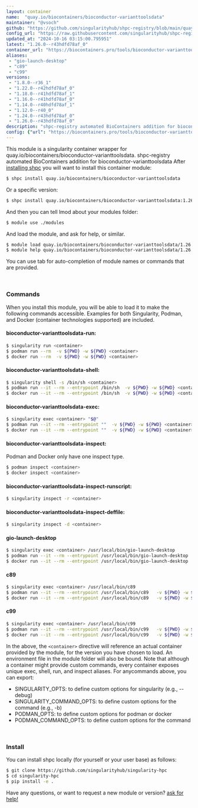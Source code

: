 ```yaml
---
layout: container
name:  "quay.io/biocontainers/bioconductor-varianttoolsdata"
maintainer: "@vsoch"
github: "https://github.com/singularityhub/shpc-registry/blob/main/quay.io/biocontainers/bioconductor-varianttoolsdata/container.yaml"
config_url: "https://raw.githubusercontent.com/singularityhub/shpc-registry/main/quay.io/biocontainers/bioconductor-varianttoolsdata/container.yaml"
updated_at: "2024-10-16 03:15:00.795951"
latest: "1.26.0--r43hdfd78af_0"
container_url: "https://biocontainers.pro/tools/bioconductor-varianttoolsdata"
aliases:
 - "gio-launch-desktop"
 - "c89"
 - "c99"
versions:
 - "1.8.0--r36_1"
 - "1.22.0--r42hdfd78af_0"
 - "1.18.0--r41hdfd78af_1"
 - "1.16.0--r41hdfd78af_0"
 - "1.14.0--r40hdfd78af_1"
 - "1.12.0--r40_0"
 - "1.24.0--r43hdfd78af_0"
 - "1.26.0--r43hdfd78af_0"
description: "shpc-registry automated BioContainers addition for bioconductor-varianttoolsdata"
config: {"url": "https://biocontainers.pro/tools/bioconductor-varianttoolsdata", "maintainer": "@vsoch", "description": "shpc-registry automated BioContainers addition for bioconductor-varianttoolsdata", "latest": {"1.26.0--r43hdfd78af_0": "sha256:f4cfda74a27e7361e344cdfd4a338451a1b316e21ffb57436102e0165a1c47ea"}, "tags": {"1.8.0--r36_1": "sha256:30ed1b4ee1557ad7a947df5fc1f79c676bc6a8bd2d176dee2638ff6fb587df96", "1.22.0--r42hdfd78af_0": "sha256:c2ee128e6b209aea057b9b9225f312f81ca94e682ea89bc0f98e8b1ff39f67d4", "1.18.0--r41hdfd78af_1": "sha256:69e0fcb66f771698c89f36e965b23e7084f49984a30315598b8a46036bfbf363", "1.16.0--r41hdfd78af_0": "sha256:ff3d2eb8f5deaf83f4a3c75204fec59b84f438ee425a66873d1449f0fb023067", "1.14.0--r40hdfd78af_1": "sha256:abf048534da6a237a0ab1e59b5afeb7fd0e3ed90a8fedb67f7793ce2ad171b74", "1.12.0--r40_0": "sha256:49093644aeb599b423f227f0f60c8d5c97eea6df9c05748fc3808a5e005132b6", "1.24.0--r43hdfd78af_0": "sha256:7b00b230c71ee45fd0b7ffba84c02eaf8638afce1ab4b894545583f8735715d0", "1.26.0--r43hdfd78af_0": "sha256:f4cfda74a27e7361e344cdfd4a338451a1b316e21ffb57436102e0165a1c47ea"}, "docker": "quay.io/biocontainers/bioconductor-varianttoolsdata", "aliases": {"gio-launch-desktop": "/usr/local/bin/gio-launch-desktop", "c89": "/usr/local/bin/c89", "c99": "/usr/local/bin/c99"}}
---
```


This module is a singularity container wrapper for quay.io/biocontainers/bioconductor-varianttoolsdata.
shpc-registry automated BioContainers addition for bioconductor-varianttoolsdata
After [installing shpc](#install) you will want to install this container module:


```bash
$ shpc install quay.io/biocontainers/bioconductor-varianttoolsdata
```

Or a specific version:

```bash
$ shpc install quay.io/biocontainers/bioconductor-varianttoolsdata:1.26.0--r43hdfd78af_0
```

And then you can tell lmod about your modules folder:

```bash
$ module use ./modules
```

And load the module, and ask for help, or similar.

```bash
$ module load quay.io/biocontainers/bioconductor-varianttoolsdata/1.26.0--r43hdfd78af_0
$ module help quay.io/biocontainers/bioconductor-varianttoolsdata/1.26.0--r43hdfd78af_0
```

You can use tab for auto-completion of module names or commands that are provided.

<br>

### Commands

When you install this module, you will be able to load it to make the following commands accessible.
Examples for both Singularity, Podman, and Docker (container technologies supported) are included.

#### bioconductor-varianttoolsdata-run:

```bash
$ singularity run <container>
$ podman run --rm  -v ${PWD} -w ${PWD} <container>
$ docker run --rm  -v ${PWD} -w ${PWD} <container>
```

#### bioconductor-varianttoolsdata-shell:

```bash
$ singularity shell -s /bin/sh <container>
$ podman run --it --rm --entrypoint /bin/sh  -v ${PWD} -w ${PWD} <container>
$ docker run --it --rm --entrypoint /bin/sh  -v ${PWD} -w ${PWD} <container>
```

#### bioconductor-varianttoolsdata-exec:

```bash
$ singularity exec <container> "$@"
$ podman run --it --rm --entrypoint ""  -v ${PWD} -w ${PWD} <container> "$@"
$ docker run --it --rm --entrypoint ""  -v ${PWD} -w ${PWD} <container> "$@"
```

#### bioconductor-varianttoolsdata-inspect:

Podman and Docker only have one inspect type.

```bash
$ podman inspect <container>
$ docker inspect <container>
```

#### bioconductor-varianttoolsdata-inspect-runscript:

```bash
$ singularity inspect -r <container>
```

#### bioconductor-varianttoolsdata-inspect-deffile:

```bash
$ singularity inspect -d <container>
```


#### gio-launch-desktop

```bash
$ singularity exec <container> /usr/local/bin/gio-launch-desktop
$ podman run --it --rm --entrypoint /usr/local/bin/gio-launch-desktop   -v ${PWD} -w ${PWD} <container> -c " $@"
$ docker run --it --rm --entrypoint /usr/local/bin/gio-launch-desktop   -v ${PWD} -w ${PWD} <container> -c " $@"
```


#### c89

```bash
$ singularity exec <container> /usr/local/bin/c89
$ podman run --it --rm --entrypoint /usr/local/bin/c89   -v ${PWD} -w ${PWD} <container> -c " $@"
$ docker run --it --rm --entrypoint /usr/local/bin/c89   -v ${PWD} -w ${PWD} <container> -c " $@"
```


#### c99

```bash
$ singularity exec <container> /usr/local/bin/c99
$ podman run --it --rm --entrypoint /usr/local/bin/c99   -v ${PWD} -w ${PWD} <container> -c " $@"
$ docker run --it --rm --entrypoint /usr/local/bin/c99   -v ${PWD} -w ${PWD} <container> -c " $@"
```



In the above, the `<container>` directive will reference an actual container provided
by the module, for the version you have chosen to load. An environment file in the
module folder will also be bound. Note that although a container
might provide custom commands, every container exposes unique exec, shell, run, and
inspect aliases. For anycommands above, you can export:

 - SINGULARITY_OPTS: to define custom options for singularity (e.g., --debug)
 - SINGULARITY_COMMAND_OPTS: to define custom options for the command (e.g., -b)
 - PODMAN_OPTS: to define custom options for podman or docker
 - PODMAN_COMMAND_OPTS: to define custom options for the command

<br>

### Install

You can install shpc locally (for yourself or your user base) as follows:

```bash
$ git clone https://github.com/singularityhub/singularity-hpc
$ cd singularity-hpc
$ pip install -e .
```

Have any questions, or want to request a new module or version? [ask for help!](https://github.com/singularityhub/singularity-hpc/issues)